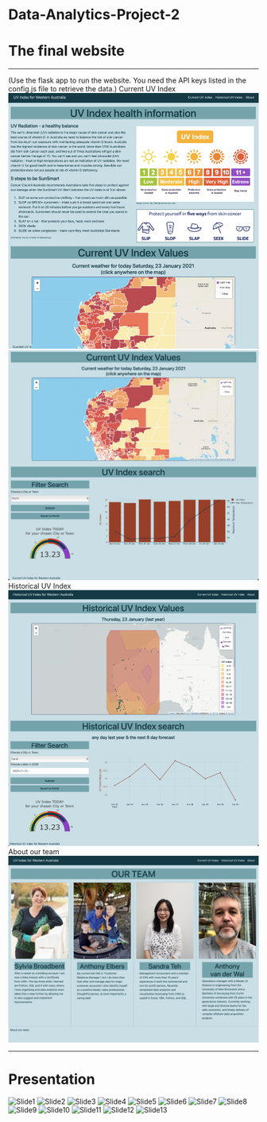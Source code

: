 # Data-Analytics-Project-2
# The final website
---
(Use the flask app to run the website. You need the API keys listed in the config.js file to retrieve the data.)
Current UV Index
![Current UV Index](Website_screenshots/Current_UV_Index_1.png)
![Current UV Index](Website_screenshots/Current_UV_Index_2.png)
Historical UV Index
![Historical UV Index](Website_screenshots/Historical_UV_Index.png)
About our team
![About](Website_screenshots/About.png)

---
# Presentation
![Slide1](project_info/Presentation_png_files/Slide1.png)
![Slide2](project_info/Presentation_png_files/Slide2.png)
![Slide3](project_info/Presentation_png_files/Slide3.png)
![Slide4](project_info/Presentation_png_files/Slide4.png)
![Slide5](project_info/Presentation_png_files/Slide5.png)
![Slide6](project_info/Presentation_png_files/Slide6.png)
![Slide7](project_info/Presentation_png_files/Slide7.png)
![Slide8](project_info/Presentation_png_files/Slide8.png)
![Slide9](project_info/Presentation_png_files/Slide9.png)
![Slide10](project_info/Presentation_png_files/Slide10.png)
![Slide11](project_info/Presentation_png_files/Slide11.png)
![Slide12](project_info/Presentation_png_files/Slide12.png)
![Slide13](project_info/Presentation_png_files/Slide13.png)
